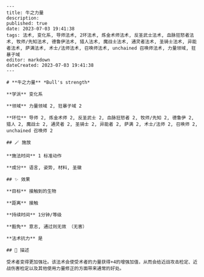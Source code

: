 
    ---
    title: 牛之力量
    description: 
    published: true
    date: 2023-07-03 19:41:38
    tags: 法术, 变化系, 导师法术, 2环法术, 炼金术师法术, 反圣武士法术, 血脉狂怒者法术, 牧师/先知法术, 德鲁伊法术, 猎人法术, 魔战士法术, 通灵者法术, 圣骑士法术, 异能者法术, 萨满法术, 术士/法师法术, 召唤师法术, unchained 召唤师法术, 力量领域, 狂暴子域
    editor: markdown
    dateCreated: 2023-07-03 19:41:38
    ---

    # **牛之力量** *Bull's strength*

    **学派** 变化系 

    **领域** 力量领域 2, 狂暴子域 2

    **环位** 导师 2, 炼金术师 2, 反圣武士 2, 血脉狂怒者 2, 牧师/先知 2, 德鲁伊 2, 猎人 2, 魔战士 2, 通灵者 2, 圣骑士 2, 异能者 2, 萨满 2, 术士/法师 2, 召唤师 2, unchained 召唤师 2

    ## 🪄 施放

    **施法时间** 1 标准动作

    **成分** 语言, 姿势, 材料, 圣徽

    ## ✨ 效果 

    **目标** 接触到的生物 

    **距离** 接触  

    **持续时间** 1分钟/等级 

    **豁免** 意志, 通过则无效 （无害）

    **法术抗力** 是

    ## 📖 描述

    受术者变得更加强壮。该法术会使受术者的力量获得+4的增强加值，从而会给近战攻击检定、近战伤害检定以及其他使用力量修正的方面带来通常的好处。
    